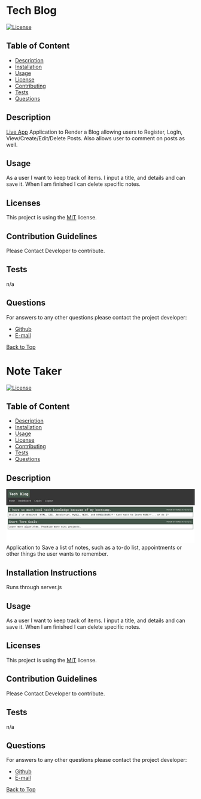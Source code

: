 # Tech Blog
  [![License](https://img.shields.io/badge/License-MIT-brightgreen.svg)](https://opensource.org/licenses/MIT)
  ## Table of Content

  * [Description](#description)
  * [Installation](#installation-instructions)
  * [Usage](#usage)
  * [License](#licenses)
  * [Contributing](#contribution-guidelines)
  * [Tests](#tests)
  * [Questions](#questions)


  ## Description

[Live App](https://calm-hamlet-00362.herokuapp.com/)
  Application to Render a Blog allowing users to Register, LogIn, View/Create/Edit/Delete Posts. Also allows user to comment on posts as well.
  
  ## Usage

  As a user I want to keep track of items. I input a title, and details and can save it. When I am finished I can delete specific notes.

  ## Licenses

  This project is using the [MIT](https://opensource.org/licenses/MIT) license.

  ## Contribution Guidelines

  Please Contact Developer to contribute.

  ## Tests

  n/a
  
  ## Questions
  
  For answers to any other questions please contact the project developer:
  * [Github](https://github.com/chopsushi206)
  * [E-mail](mailto:lihua.anderson@gmail.com)


  [Back to Top](#TOP)
# Note Taker
  [![License](https://img.shields.io/badge/License-MIT-brightgreen.svg)](https://opensource.org/licenses/MIT)
  ## Table of Content

  * [Description](#description)
  * [Installation](#installation-instructions)
  * [Usage](#usage)
  * [License](#licenses)
  * [Contributing](#contribution-guidelines)
  * [Tests](#tests)
  * [Questions](#questions)


  ## Description

![TechBlogPreview](/public/img/tech.jpg)
  Application to Save a list of notes, such as a to-do list, appointments or other things the user wants to remember.

  ## Installation Instructions

  Runs through server.js
  
  ## Usage

  As a user I want to keep track of items. I input a title, and details and can save it. When I am finished I can delete specific notes.

  ## Licenses

  This project is using the [MIT](https://opensource.org/licenses/MIT) license.

  ## Contribution Guidelines

  Please Contact Developer to contribute.

  ## Tests

  n/a
  
  ## Questions
  
  For answers to any other questions please contact the project developer:
  * [Github](https://github.com/chopsushi206)
  * [E-mail](mailto:lihua.anderson@gmail.com)


  [Back to Top](#TOP)
